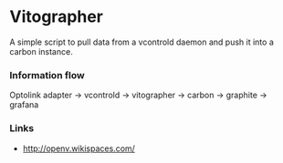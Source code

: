 # Vitographer

A simple script to pull data from a vcontrold daemon and push it into a carbon instance.


### Information flow

Optolink adapter -> vcontrold -> vitographer -> carbon -> graphite -> grafana

### Links
- http://openv.wikispaces.com/